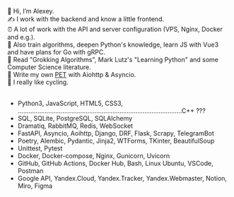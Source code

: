 <div>👋 Hi, I’m Alexey.</div>
<div>✍️ I work with the backend and know a little frontend.</div>
<div>⏰ A lot of work with the API and server configuration (VPS, Nginx, Docker and e.g.).</div>
<div>🧠 Also train algorithms, deepen Python's knowledge, learn JS with Vue3 and have plans for Go with gRPC.</div>
<div>📓 Read "Grokking Algorithms", Mark Lutz's "Learning Python" and some Computer Science literature.</div>
<div>📝 Write my own <a href="https://github.com/AlexeyPlz/PET">PET</a> with Aiohttp & Asyncio.</div>
<div>🤟 I really like cycling.</div>
<br>

- Python3, JavaScript, HTML5, CSS3, ............................................................................................C++ ???
- SQL, SQLite, PostgreSQL, SQLAlchemy
- Dramatiq, RabbitMQ, Redis, WebSocket
- FastAPI, Asyncio, Aoihttp, Django, DRF, Flask, Scrapy, TelegramBot
- Poetry, Alembic, Pydantic, Jinja2, WTForms, TKinter, BeautifulSoup
- Unittest, Pytest
- Docker, Docker-compose, Nginx, Gunicorn, Uvicorn
- GitHub, GitHub Actions, Docker Hub, Bash, Linux Ubuntu, VSCode, Postman
- Google API, Yandex.Cloud, Yandex.Tracker, Yandex.Webmaster, Notion, Miro, Figma
<!---
and <a href="https://steamcommunity.com/id/CyII4iK">computer games</a>.
AlexeyPlz/AlexeyPlz is a ✨ special ✨ repository because its `README.md` (this file) appears on your GitHub profile.
You can click the Preview link to take a look at your changes.
--->

